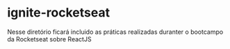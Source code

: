 # ignite-rocketseat
 Nesse diretório ficará incluido as práticas realizadas duranter o bootcampo da Rocketseat sobre ReactJS
